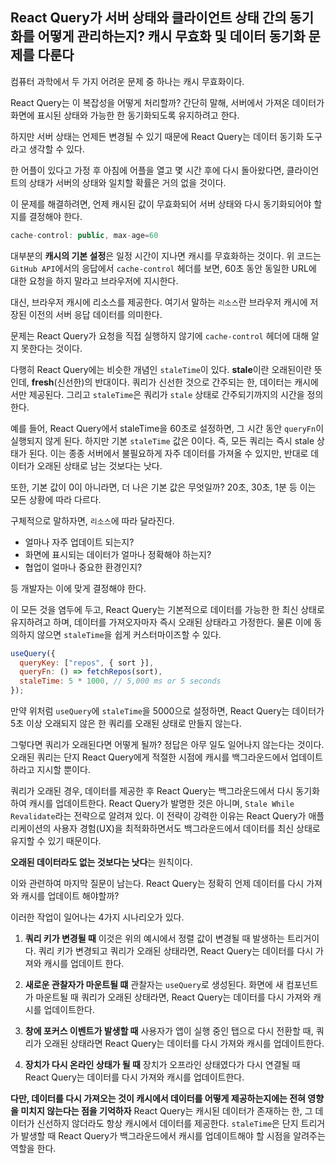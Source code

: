 ## React Query가 서버 상태와 클라이언트 상태 간의 동기화를 어떻게 관리하는지? 캐시 무효화 및 데이터 동기화 문제를 다룬다

컴퓨터 과학에서 두 가지 어려운 문제 중 하나는 캐시 무효화이다.

React Query는 이 복잡성을 어떻게 처리할까?
간단히 말해, 서버에서 가져온 데이터가 화면에 표시된 상태와 가능한 한 동기화되도록 유지하려고 한다.

하지만 서버 상태는 언제든 변경될 수 있기 때문에 React Query는 데이터 동기화 도구라고 생각할 수 있다.

한 어플이 있다고 가정 후 아침에 어플을 열고 몇 시간 후에 다시 돌아왔다면, 클라이언트의 상태가 서버의 상태와 일치할 확률은 거의 없을 것이다.

이 문제를 해결하려면, 언제 캐시된 값이 무효화되어 서버 상태와 다시 동기화되어야 할지를 결정해야 한다.

```js
cache-control: public, max-age=60
```

대부분의 **캐시의 기본 설정**은 일정 시간이 지나면 캐시를 무효화하는 것이다.
위 코드는 `GitHub API`에서의 응답에서 `cache-control` 헤더를 보면, 60초 동안 동일한 URL에 대한 요청을 하지 말라고 브라우저에 지시한다.

대신, 브라우저 캐시에 리소스를 제공한다.
여기서 말하는 `리소스`란 브라우저 캐시에 저장된 이전의 서버 응답 데이터를 의미한다.

문제는 React Query가 요청을 직접 실행하지 않기에 `cache-control` 헤더에 대해 알지 못한다는 것이다.

다행히 React Query에는 비슷한 개념인 `staleTime`이 있다.
**stale**이란 오래된이란 뜻인데, **fresh**(신선한)의 반대이다.
쿼리가 신선한 것으로 간주되는 한, 데이터는 캐시에서만 제공된다.
그리고 `staleTime`은 쿼리가 `stale` 상태로 간주되기까지의 시간을 정의한다.

예를 들어, React Query에서 staleTime을 60초로 설정하면, 그 시간 동안 `queryFn`이 실행되지 않게 된다.
하지만 기본 `staleTime` 값은 0이다. 즉, 모든 쿼리는 즉시 stale 상태가 된다.
이는 종종 서버에서 불필요하게 자주 데이터를 가져올 수 있지만, 반대로 데이터가 오래된 상태로 남는 것보다는 낫다.

또한, 기본 값이 0이 아니라면, 더 나은 기본 값은 무엇일까?
20초, 30초, 1분 등 이는 모든 상황에 따라 다르다.

구체적으로 말하자면, `리소스`에 따라 달라진다.

- 얼마나 자주 업데이트 되는지?
- 화면에 표시되는 데이터가 얼마나 정확해야 하는지?
- 협업이 얼마나 중요한 환경인지?

등 개발자는 이에 맞게 결정해야 한다.

이 모든 것을 염두에 두고, React Query는 기본적으로 데이터를 가능한 한 최신 상태로 유지하려고 하며,
데이터를 가져오자마자 즉시 오래된 상태라고 가정한다.
물론 이에 동의하지 않으면 `staleTime`을 쉽게 커스터마이즈할 수 있다.

```js
useQuery({
  queryKey: ["repos", { sort }],
  queryFn: () => fetchRepos(sort),
  staleTime: 5 * 1000, // 5,000 ms or 5 seconds
});
```

만약 위처럼 `useQuery`에 `staleTime`을 5000으로 설정하면, React Query는 데이터가 5초 이상 오래되지 않은 한 쿼리를 오래된 상태로 만들지 않는다.

그렇다면 쿼리가 오래된다면 어떻게 될까?
정답은 아무 일도 일어나지 않는다는 것이다.
오래된 쿼리는 단지 React Query에게 적절한 시점에 캐시를 백그라운드에서 업데이트하라고 지시할 뿐이다.

쿼리가 오래된 경우, 데이터를 제공한 후 React Query는 백그라운드에서 다시 동기화하여 캐시를 업데이트한다.
React Query가 발명한 것은 아니며, `Stale While Revalidate`라는 전략으로 알려져 있다.
이 전략이 강력한 이유는 React Query가 애플리케이션의 사용자 경험(UX)을 최적화하면서도 백그라운드에서 데이터를 최신 상태로 유지할 수 있기 때문이다.

**오래된 데이터라도 없는 것보다는 낫다**는 원칙이다.

이와 관련하여 마지막 질문이 남는다.
React Query는 정확히 언제 데이터를 다시 가져와 캐시를 업데이트 해야할까?

이러한 작업이 일어나는 4가지 시나리오가 있다.

1. **쿼리 키가 변경될 때** 이것은 위의 예시에서 정렬 값이 변경될 때 발생하는 트리거이다.
   쿼리 키가 변경되고 쿼리가 오래된 상태라면, React Query는 데이터를 다시 가져와 캐시를 업데이트 한다.

2. **새로운 관찰자가 마운트될 떄** 관찰자는 `useQuery`로 생성된다.
   화면에 새 컴포넌트가 마운트될 때 쿼리가 오래된 상태라면, React Query는 데이터를 다시 가져와 캐시를 업데이트한다.

3. **창에 포커스 이벤트가 발생할 때**
   사용자가 앱이 실행 중인 탭으로 다시 전환할 때, 쿼리가 오래된 상태라면 React Query는 데이터를 다시 가져와 캐시를 업데이트한다.

4. **장치가 다시 온라인 상태가 될 때**
   장치가 오프라인 상태였다가 다시 연결될 때 React Query는 데이터를 다시 가져와 캐시를 업데이트한다.

**다만, 데이터를 다시 가져오는 것이 캐시에서 데이터를 어떻게 제공하는지에는 전혀 영향을 미치지 않는다는 점을 기억하자**
React Query는 캐시된 데이터가 존재하는 한, 그 데이터가 신선하지 않더라도 항상 캐시에서 데이터를 제공한다.
`staleTime`은 단지 트리거가 발생할 때 React Query가 백그라운드에서 캐시를 업데이트해야 할 시점을 알려주는 역할을 한다.
